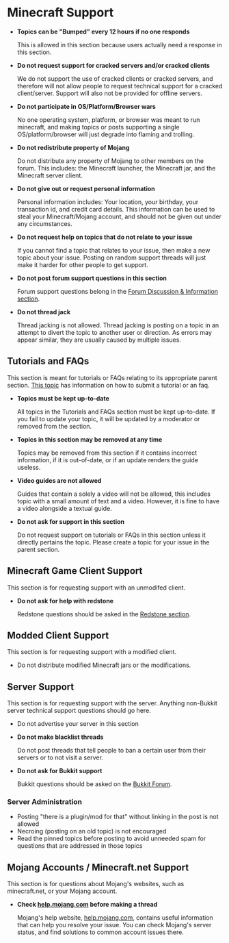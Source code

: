 # Minecraft Support

* __Topics can be "Bumped" every 12 hours if no one responds__

    This is allowed in this section because users actually need a response in this section.

* __Do not request support for cracked servers and/or cracked clients__

    We do not support the use of cracked clients or cracked servers, and therefore will not allow 
    people to request technical support for a cracked client/server. Support will also not be 
    provided for offline servers.

* __Do not participate in OS/Platform/Browser wars__

    No one operating system, platform, or browser was meant to run minecraft, and making topics or
    posts supporting a single OS/platform/browser will just degrade into flaming and trolling.
    
* __Do not redistribute property of Mojang__

    Do not distribute any property of Mojang to other members on the forum. This includes: the 
    Minecraft launcher, the Minecraft jar, and the Minecraft server client.

* __Do not give out or request personal information__

    Personal information includes: Your location, your birthday, your transaction id, and credit 
    card details. This information can be used to steal your Minecraft/Mojang account, and should 
    not be given out under any circumstances.

* __Do not request help on topics that do not relate to your issue__

    If you cannot find a topic that relates to your issue, then make a new topic about your issue. 
    Posting on random support threads will just make it harder for other people to get support.
    
* __Do not post forum support questions in this section__

    Forum support questions belong in the [Forum Discussion & Information section](www.minecraftforum.net/forum/4-forum-discussion-info/).
    
* __Do not thread jack__

    Thread jacking is not allowed. Thread jacking is posting on a topic in an attempt to divert 
    the topic to another user or direction. As errors may appear similar, they are usually caused 
    by multiple issues.


## Tutorials and FAQs

This section is meant for tutorials or FAQs relating to its appropriate parent section. 
    [This topic](http://www.minecraftforum.net/forum-154/announcement-70-how-to-submit-a-tutorial-or-faq-thread/) 
    has information on how to submit a tutorial or an faq.

* __Topics must be kept up-to-date__

    All topics in the Tutorials and FAQs section must be kept up-to-date. If you fail to update your topic, 
    it will be updated by a moderator or removed from the section.
    
* __Topics in this section may be removed at any time__

    Topics may be removed from this section if it contains incorrect information, if it is out-of-date, 
    or if an update renders the guide useless.
    
* __Video guides are not allowed__

    Guides that contain a solely a video will not be allowed, this includes topic with a small amount of 
    text and a video. However, it is fine to have a video alongside a textual guide.

* __Do not ask for support in this section__

    Do not request support on tutorials or FAQs in this section unless it directly pertains the topic. 
    Please create a topic for your issue in the parent section.

    
## Minecraft Game Client Support

This section is for requesting support with an unmodifed client.

* __Do not ask for help with redstone__

    Redstone questions should be asked in the [Redstone section](http://www.minecraftforum.net/forum/67-redstone-discussion-and-mechanisms/).

    
## Modded Client Support

This section is for requesting support with a modified client.

* Do not distribute modified Minecraft jars or the modifications.


## Server Support

This section is for requesting support with the server. Anything non-Bukkit server technical support questions should go here.

* Do not advertise your server in this section

* __Do not make blacklist threads__

    Do not post threads that tell people to ban a certain user from their servers or to not visit a server. 
    
* __Do not ask for Bukkit support__

    Bukkit questions should be asked on the [Bukkit Forum](http://forums.bukkit.org/forums/bukkit-help.6/).
    
### Server Administration

* Posting "there is a plugin/mod for that" without linking in the post is not allowed
* Necroing (posting on an old topic) is not encouraged
* Read the pinned topics before posting to avoid unneeded spam for questions that are addressed in those topics


## Mojang Accounts / Minecraft.net Support

This section is for questions about Mojang's websites, such as minecraft.net, or your Mojang account. 

* __Check [help.mojang.com](http://help.mojang.com) before making a thread__

    Mojang's help website, [help.mojang.com](http://help.mojang.com), contains useful information that can help you resolve your 
    issue. You can check Mojang's server status, and find solutions to common account issues there.
